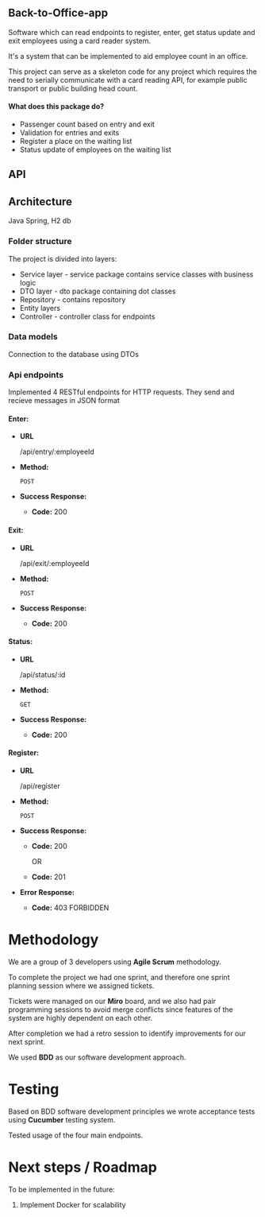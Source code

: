 ## Back-to-Office-app

Software which can read endpoints to register, enter, get status update and exit employees using a card reader system.

It's a system that can be implemented to aid employee count in an office.

This project can serve as a skeleton code for any project which requires the need to serially communicate with a card reading API, for example public transport or public building head count.

#### What does this package do?

- Passenger count based on entry and exit 
- Validation for entries and exits
- Register a place on the waiting list
- Status update of employees on the waiting list

## API

## Architecture

Java Spring, H2 db

### Folder structure

The project is divided into layers:

- Service layer - service package contains service classes with business logic
- DTO layer - dto package containing dot classes
- Repository - contains repository 
- Entity layers
- Controller - controller class for endpoints 

### Data models

Connection to the database using DTOs 

### Api endpoints

Implemented 4 RESTful endpoints for HTTP requests. They send and recieve messages in JSON format

#### Enter:

- **URL**

  /api/entry/:employeeId

- **Method:**

  `POST`

- **Success Response:**

  - **Code:** 200

    

#### Exit:

- **URL**

  /api/exit/:employeeId

- **Method:**

  `POST`

- **Success Response:**

  - **Code:** 200

    

#### Status:

- **URL**

  /api/status/:id

- **Method:**

  `GET`

- **Success Response:**

  - **Code:** 200

    

#### Register:

- **URL**

  /api/register

- **Method:**

  `POST`

- **Success Response:**

  - **Code:** 200

    OR

  - **Code:** 201

- **Error Response:**

  - **Code:** 403 FORBIDDEN

    

# Methodology

We are a group of 3 developers using **Agile Scrum** methodology. 

To complete the project we had one sprint, and therefore one sprint planning session where we assigned tickets. 

Tickets were managed on our **Miro** board, and we also had pair programming sessions to avoid merge conflicts since features of the system are highly dependent on each other. 

After completion we had a retro session to identify improvements for our next sprint.

We used **BDD** as our software development approach.

# Testing

Based on BDD software development principles we wrote acceptance tests using **Cucumber** testing system.

Tested usage of the four main endpoints.



# Next steps / Roadmap

To be implemented in the future:

1. Implement Docker for scalability 
